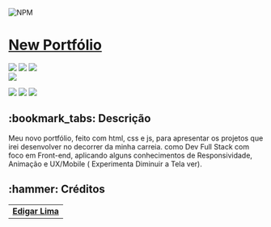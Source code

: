 ![NPM](https://img.shields.io/npm/l/ssd?label=license&logo=MIT&logoColor=%23FFFF&style=plastic)

<h1><a href="https://eddijager.github.io/NewPortfolio/">New Portfólio</a></h1>

<div style="display: inline_block">

<img src="https://img.shields.io/badge/html5-%23E34F26.svg?style=for-the-badge&logo=html5&logoColor=white" />
<img src="https://img.shields.io/badge/css3-%231572B6.svg?style=for-the-badge&logo=css3&logoColor=white" />
<img src="https://img.shields.io/badge/javascript-%23323330.svg?style=for-the-badge&logo=javascript&logoColor=%23F7DF1E"/>
  
  
  
</div>

<img src ="https://github.com/eddijager/NewPortfolio/blob/main/assets/home1.png"/>

<div style="display: inline_block">
  
<a href = "mailto:eddlima@hotmail.com"><img src="https://img.shields.io/badge/-Gmail-%23333?style=for-the-badge&logo=gmail&logoColor=white" target="_blank"></a>
<a href="https://www.linkedin.com/in/edigarlima" target="_blank"><img src="https://img.shields.io/badge/-LinkedIn-%230077B5?style=for-the-badge&logo=linkedin&logoColor=white" target="_blank"></a>
<a href="https://eddijager.github.io/NewPortfolio/" target="_blank"><img src="https://img.shields.io/badge/-Portf%C3%B3lio-brown?style=for-the-badge&logo=true" target="_blank"></a>
  
</div>

<h2>:bookmark_tabs: Descrição</h2>
<p>Meu novo portfólio, feito com html, css e js, para apresentar os projetos que irei desenvolver no decorrer da minha carreia. como Dev Full Stack com foco em Front-end, aplicando alguns conhecimentos de Responsividade, Animação e UX/Mobile ( Experimenta Diminuir a Tela ver).</p>



<h2>:hammer: Créditos</h2>
<table>
  <tr>
    <td align="center">
      <a href="https://github.com/eddijager">
          <b>Edigar Lima</b>
        </sub>
      </a>
    </td>
  </tr>
</table>
